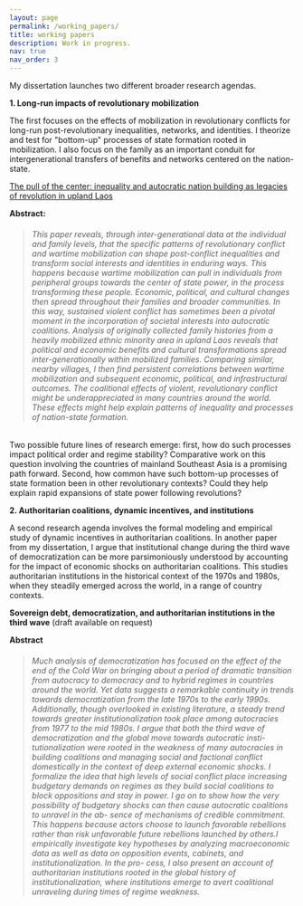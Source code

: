 ```yaml
---
layout: page
permalink: /working_papers/
title: working papers
description: Work in progress.
nav: true
nav_order: 3
---
```


My dissertation launches two different broader research agendas. 

**1. Long-run impacts of revolutionary mobilization**

The first focuses on the effects of mobilization in revolutionary conflicts for long-run post-revolutionary inequalities, networks, and identities. I theorize and test for "bottom-up" processes of state formation rooted in mobilization. I also focus on the family as an important conduit for intergenerational transfers of benefits and networks centered on the nation-state.  

[The pull of the center: inequality and autocratic nation building as legacies of revolution in upland Laos](/assets/pdf/TPOC_final.pdf)

**Abstract:**

> ###### This paper reveals, through inter-generational data at the individual and family levels, that the specific patterns of revolutionary conflict and wartime mobilization can shape post-conflict inequalities and transform social interests and identities in enduring ways. This happens because wartime mobilization can pull in individuals from peripheral groups towards the center of state power, in the process transforming these people. Economic, political, and cultural changes then spread throughout their families and broader communities. In this way, sustained violent conflict has sometimes been a pivotal moment in the incorporation of societal interests into autocratic coalitions. Analysis of originally collected family histories from a heavily mobilized ethnic minority area in upland Laos reveals that political and economic benefits and cultural transformations spread inter-generationally within mobilized families. Comparing similar, nearby villages, I then find persistent correlations between wartime mobilization and subsequent economic, political, and infrastructural outcomes. The coalitional effects of violent, revolutionary conflict might be underappreciated in many countries around the world. These effects might help explain patterns of inequality and processes of nation-state formation.
>

Two possible future lines of research emerge: first, how do such processes impact political order and regime stability? Comparative work on this question involving the countries of mainland Southeast Asia is a promising path forward. Second, how common have such bottom-up processes of state formation been in other revolutionary contexts? Could they help explain rapid expansions of state power following revolutions?

**2. Authoritarian coalitions, dynamic incentives, and institutions**

A second research agenda involves the formal modeling and empirical study of dynamic incentives in authoritarian coalitions. In another paper from my dissertation, I argue that institutional change during the third wave of democratization can be more parsimoniously understood by accounting for the impact of economic shocks on authoritarian coalitions. This studies authoritarian institutions in the historical context of the 1970s and 1980s, when they steadily emerged across the world, in a range of country contexts.

**Sovereign debt, democratization, and authoritarian institutions in the third wave** (draft available on request)

**Abstract**

> ###### Much analysis of democratization has focused on the effect of the end of the Cold War on bringing about a period of dramatic transition from autocracy to democracy and to hybrid regimes in countries around the world. Yet data suggests a remarkable continuity in trends towards democratization from the late 1970s to the early 1990s. Additionally, though overlooked in existing literature, a steady trend towards greater institutionalization took place among autocracies from 1977 to the mid 1980s. I argue that both the third wave of democratization and the global move towards autocratic insti- tutionalization were rooted in the weakness of many autocracies in building coalitions and managing social and factional conflict domestically in the context of deep external economic shocks. I formalize the idea that high levels of social conflict place increasing budgetary demands on regimes as they build social coalitions to block oppositions and stay in power. I go on to show how the very possibility of budgetary shocks can then cause autocratic coalitions to unravel in the ab- sence of mechanisms of credible commitment. This happens because actors choose to launch favorable rebellions rather than risk unfavorable future rebellions launched by others.I empirically investigate key hypotheses by analyzing macroeconomic data as well as data on opposition events, cabinets, and institutionalization. In the pro- cess, I also present an account of authoritarian institutions rooted in the global history of institutionalization, where institutions emerge to avert coalitional unraveling during times of regime weakness.
>
